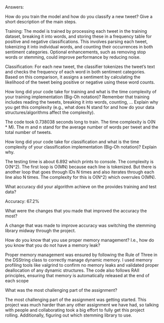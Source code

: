 Answers:

How do you train the model and how do you classify a new tweet? Give a short description of the main steps.

Training: The model is trained by processing each tweet in the training dataset, breaking it into words, 
and storing these in a frequency table for positive and negative classifications. This involves parsing each 
tweet, tokenizing it into individual words, and counting their occurrences in both sentiment categories. Optional 
enhancements, such as removing stop words or stemming, could improve performance by reducing noise. 

Classification: For each new tweet, the classifier tokenizes the tweet’s text and checks the frequency of each
word in both sentiment categories. Based on this comparison, it assigns a sentiment by calculating the likelihood
of the tweet being positive or negative using these word counts.

How long did your code take for training and what is the time complexity of your training implementation (Big-Oh notation)? 
Remember that training includes reading the tweets, breaking it into words, counting, ... Explain why you get this complexity 
(e.g., what does N stand for and how do your data structures/algorithms affect the complexity).

The code took 0.738038 seconds long to train. The time complexity is O(N * M). The m and n stand for the average number of words 
per tweet and the total number of tweets.

How long did your code take for classification and what is the time complexity of your classification implementation
(Big-Oh notation)? Explain why.

The testing time is about 6.892 which prints to console. The complexity is O(N^2). The first loop is O(MN) because each 
line is tokenized. But there is another loop that goes through IDs N times and also iterates through each line also N times. 
The complexity for this is O(N^2) which overrules O(MN).

What accuracy did your algorithm achieve on the provides training and test data?

Accuracy: 67.2%

What were the changes that you made that improved the accuracy the most?

A change that was made to improve accuracy was switching the stemming library midway through the project.

How do you know that you use proper memory management? I.e., how do you know that you do not have a memory leak?

Proper memory management was ensured by following the Rule of Three in the DSString class to correctly manage dynamic memory.
I used memory profiling tools like valgrind to confirm no memory leaks and validated proper deallocation of any dynamic 
structures. The code also follows RAII principles, ensuring that memory is automatically released at the end of each scope

What was the most challenging part of the assignment?

The most challenging part of the assignment was getting started. This project was much harder than any other assignment we have
had, so talking with people and collaborating took a big effort to fully get this project rolling. Additionally, figuring out 
which stemming library to use.
